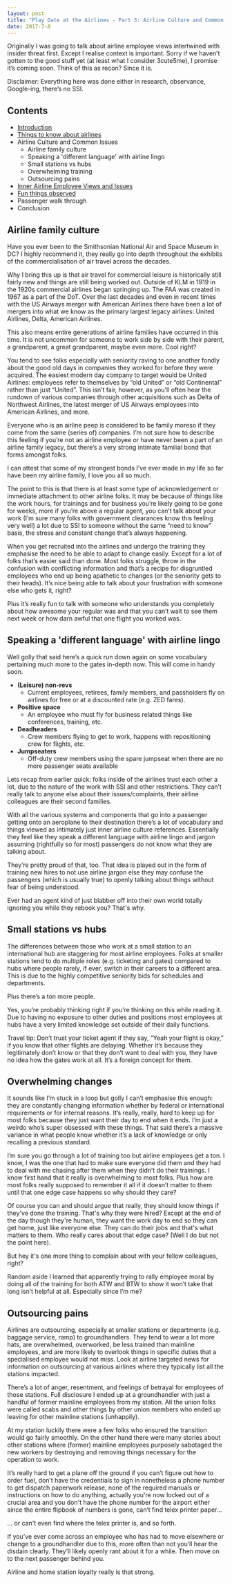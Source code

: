 ```yaml
---
layout: post
title: "Play Date at the Airlines - Part 3: Airline Culture and Common Issues"
date: 2017-7-8
---
```


Originally I was going to talk about airline employee views intertwined with insider threat first. Except I realise context is important. Sorry if we haven’t gotten to the good stuff yet (at least what I consider 3cute5me), I promise it’s coming soon. Think of this as recon? Since it is. 

Disclaimer: Everything here was done either in research, observance, Google-ing, there’s no SSI.

## Contents

* [Introduction](https://avizc.github.io/2017/07/08/play-date-at-airlines-part-1.html)
* [Things to know about airlines](https://avizc.github.io/2017/07/08/play-date-at-airlines-part-2.html)
* Airline Culture and Common Issues
    * Airline family culture
    * Speaking a 'different language' with airline lingo
    * Small stations vs hubs
    * Overwhelming training
    * Outsourcing pains
* [Inner Airline Employee Views and Issues](https://avizc.github.io/2017/07/10/play-date-at-airlines-part-4.html)
* [Fun things observed](https://avizc.github.io/2017/07/10/play-date-at-airlines-part-5.html)
* Passenger walk through
* Conclusion

## Airline family culture

Have you ever been to the Smithsonian National Air and Space Museum in DC? I highly recommend it, they really go into depth throughout the exhibits of the commercialisation of air travel across the decades. 

Why I bring this up is that air travel for commercial leisure is historically still fairly new and things are still being worked out. Outside of KLM in 1919 in the 1920s commercial airlines began springing up. The FAA was created in 1967 as a part of the DoT. Over the last decades and even in recent times with the US Airways merger with American Airlines there have been a lot of mergers into what we know as the primary largest legacy airlines: United Airlines, Delta, American Airlines.

This also means entire generations of airline families have occurred in this time. It is not uncommon for someone to work side by side with their parent, a grandparent, a great grandparent, maybe even more. Cool right? 

You tend to see folks especially with seniority raving to one another fondly about the good old days in companies they worked for before they were acquired. The easiest modern day company to target would be United Airlines: employees refer to themselves by “old United” or “old Continental” rather than just “United”. This isn’t fair, however, as you’ll often hear the rundown of various companies through other acquisitions such as Delta of Northwest Airlines, the latest merger of US Airways employees into American Airlines, and more.

Everyone who is an airline peep is considered to be family moreso if they come from the same (series of) companies. I’m not sure how to describe this feeling if you’re not an airline employee or have never been a part of an airline family legacy, but there’s a very strong intimate familial bond that forms amongst folks.

I can attest that some of my strongest bonds I’ve ever made in my life so far have been my airline family, I love you all so much.

The point to this is that there is at least some type of acknowledgement or immediate attachment to other airline folks. It may be because of things like the work hours, for trainings and for business you’re likely going to be gone for weeks, more if you’re above a regular agent, you can’t talk about your work (I’m sure many folks with government clearances know this feeling very well) a lot due to SSI to someone without the same “need to know” basis, the stress and constant change that’s always happening.

When you get recruited into the airlines and undergo the training they emphasise the need to be able to adapt to change easily. Except for a lot of folks that’s easier said than done. Most folks struggle, throw in the confusion with conflicting information and that’s a recipe for disgruntled employees who end up being apathetic to changes (or the seniority gets to their heads). It’s nice being able to talk about your frustration with someone else who gets it, right?

Plus it’s really fun to talk with someone who understands you completely about how awesome your regular was and that you can’t wait to see them next week or how darn awful that one flight you worked was.

## Speaking a 'different language' with airline lingo

Well golly that said here’s a quick run down again on some vocabulary pertaining much more to the gates in-depth now. This will come in handy soon.

* **(Leisure) non-revs** 
    - Current employees, retirees, family members, and passholders fly on airlines for free or at a discounted rate (e.g. ZED fares).
* **Positive space** 
    - An employee who must fly for business related things like conferences, training, etc.
* **Deadheaders** 
    - Crew members flying to get to work, happens with repositioning crew for flights, etc.
* **Jumpseaters** 
    - Off-duty crew members using the spare jumpseat when there are no more passenger seats available

Lets recap from earlier quick: folks inside of the airlines trust each other a lot, due to the nature of the work with SSI and other restrictions. They can’t really talk to anyone else about their issues/complaints, their airline colleagues are their second families.

With all the various systems and components that go into a passenger getting onto an aeroplane to their destination there’s a lot of vocabulary and things viewed as intimately just inner airline culture references. Essentially they feel like they speak a different language with airline lingo and jargon assuming (rightfully so for most) passengers do not know what they are talking about.

They’re pretty proud of that, too. That idea is played out in the form of training new hires to not use airline jargon else they may confuse the passengers (which is usually true) to openly talking about things without fear of being understood.

Ever had an agent kind of just blabber off into their own world totally ignoring you while they rebook you? That's why.

## Small stations vs hubs

The differences between those who work at a small station to an international hub are staggering for most airline employees. Folks at smaller stations tend to do multiple roles (e.g. ticketing and gates) compared to hubs where people rarely, if ever, switch in their careers to a different area. This is due to the highly competitive seniority bids for schedules and departments.

Plus there’s a ton more people.

Yes, you’re probably thinking right if you’re thinking on this while reading it. Due to having no exposure to other duties and positions most employees at hubs have a very limited knowledge set outside of their daily functions.

Travel tip: Don’t trust your ticket agent if they say, “Yeah your flight is okay,” if you know that other flights are delaying. Whether it’s because they legitimately don’t know or that they don’t want to deal with you, they have no idea how the gates work at all. It’s a foreign concept for them.

## Overwhelming changes

It sounds like I’m stuck in a loop but golly I can’t emphasise this enough: they are constantly changing information whether by federal or international requirements or for internal reasons. It’s really, really, hard to keep up for most folks because they just want their day to end when it ends. I’m just a weirdo who’s super obsessed with these things. That said there’s a massive variance in what people know whether it’s a lack of knowledge or only recalling a previous standard.

I’m sure you go through a lot of training too but airline employees get a ton. I know, I was the one that had to make sure everyone did them and they had to deal with me chasing after them when they didn’t do their trainings. I know first hand that it really is overwhelming to most folks. Plus how are most folks really supposed to remember it all if it doesn’t matter to them until that one edge case happens so why should they care?

Of course you can and should argue that really, they should know things if they've done the training. That's why they were hired? Except at the end of the day though they're human, they want the work day to end so they can get home, just like everyone else. They can do their jobs and that's what matters to them. Who really cares about that edge case? (Well I do but not the point here). 

But hey it's one more thing to complain about with your fellow colleagues, right?

Random aside I learned that apparently trying to rally employee moral by doing all of the training for both ATW and BTW to show it won’t take that long isn’t helpful at all. Especially since I’m me?

## Outsourcing pains

Airlines are outsourcing, especially at smaller stations or departments (e.g. baggage service, ramp) to groundhandlers. They tend to wear a lot more hats, are overwhelmed, overworked, be less trained than mainline employees, and are more likely to overlook things in specific duties that a specialised employee would not miss. Look at airline targeted news for information on outsourcing at various airlines where they typically list all the stations impacted.

There’s a lot of anger, resentment, and feelings of betrayal for employees of those stations. Full disclosure I ended up at a groundhandler with just a handful of former mainline employees from my station. All the union folks were called scabs and other things by other union members who ended up leaving for other mainline stations (unhappily).

At my station luckily there were a few folks who ensured the transition would go fairly smoothly. On the other hand there were many stories about other stations where (former) mainline employees purposely sabotaged the new workers by destroying and removing things necessary for the operation to work.

It’s really hard to get a plane off the ground if you can’t figure out how to order fuel, don’t have the credentials to sign in nonetheless a phone number to get dispatch paperwork release, none of the required manuals or instructions on how to do anything, actually you're now locked out of a crucial area and you don't have the phone number for the airport either since the entire flipbook of numbers is gone, can’t find telex printer paper...

... or can't even find where the telex printer is, and so forth.

If you’ve ever come across an employee who has had to move elsewhere or change to a groundhandler due to this, more often than not you’ll hear the disdain clearly. They’ll likely openly rant about it for a while. Then move on to the next passenger behind you.

Airline and home station loyalty really is that strong.
